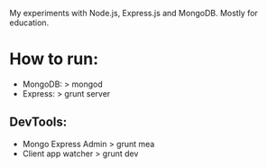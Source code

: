 My experiments with Node.js, Express.js and MongoDB.
Mostly for education.

How to run:
===========
- MongoDB: > mongod
- Express: > grunt server

DevTools:
------
- Mongo Express Admin > grunt mea
- Client app watcher > grunt dev
